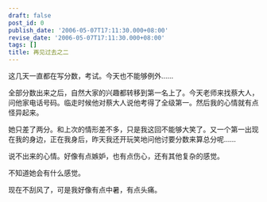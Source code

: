 ```yaml
---
draft: false
post_id: 0
publish_date: '2006-05-07T17:11:30.000+08:00'
revise_date: '2006-05-07T17:11:30.000+08:00'
tags: []
title: 再见过去之二
---
```


这几天一直都在写分数，考试。今天也不能够例外……

全部分数出来之后，自然大家的兴趣都转移到第一名上了。今天老师来找蔡大人，问他家电话号码。临走时候他对蔡大人说他考得了全级第一。然后我的心情就有点怪异起来。

她只差了两分。和上次的情形差不多，只是我这回不能够大笑了。又一个第一出现在我的身边，正在我身后，昨天我还开玩笑地问他讨要分数来算总分呢……

说不出来的心情。好像有点嫉妒，也有点伤心，还有其他复杂的感觉。

不知道她会有什么感觉。

现在不刮风了，可是我好像有点中暑，有点头痛。
